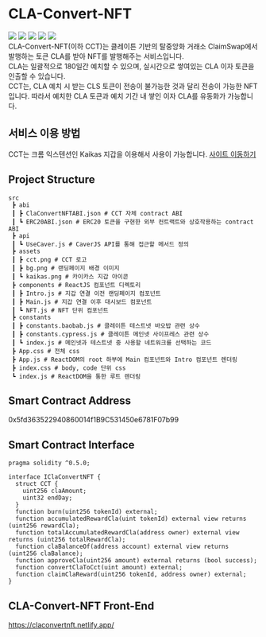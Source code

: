 # CLA-Convert-NFT
![](https://img.shields.io/badge/npm-8.1.0-success) ![](https://img.shields.io/badge/openzeppelin/contracts-2.5.1-success) ![](https://img.shields.io/badge/react-17.0.2-success) ![](https://img.shields.io/badge/caver-js-1.6.1-success) ![](https://img.shields.io/badge/solidity-0.5.0-success)  
CLA-Convert-NFT(이하 CCT)는 클레이튼 기반의 탈중앙화 거래소 ClaimSwap에서 발행하는 토큰 CLA를 받아 NFT를 발행해주는 서비스입니다.   
CLA는 일괄적으로 180일간 예치할 수 있으며, 실시간으로 쌓여있는 CLA 이자 토큰을 인출할 수 있습니다.   
CCT는, CLA 예치 시 받는 CLS 토큰이 전송이 불가능한 것과 달리 전송이 가능한 NFT입니다. 따라서 예치한 CLA 토큰과 예치 기간 내 쌓인 이자 CLA를 유동화가 가능합니다.

## 서비스 이용 방법
CCT는 크롬 익스텐션인 Kaikas 지갑을 이용해서 사용이 가능합니다. [사이트 이동하기](https://claconvertnft.netlify.app/)

## Project Structure
```
src
 ┣ abi
 ┃ ┣ ClaConvertNFTABI.json # CCT 자체 contract ABI
 ┃ ┗ ERC20ABI.json # ERC20 토큰을 구현한 외부 컨트랙트와 상호작용하는 contract ABI
 ┣ api
 ┃ ┗ UseCaver.js # CaverJS API를 통해 접근할 메서드 정의
 ┣ assets
 ┃ ┣ cct.png # CCT 로고
 ┃ ┣ bg.png # 랜딩페이지 배경 이미지
 ┃ ┗ kaikas.png # 카이카스 지갑 아이콘
 ┣ components # ReactJS 컴포넌트 디렉토리
 ┃ ┣ Intro.js # 지갑 연결 이전 랜딩페이지 컴포넌트
 ┃ ┣ Main.js # 지갑 연결 이후 대시보드 컴포넌트
 ┃ ┗ NFT.js # NFT 단위 컴포넌트
 ┣ constants
 ┃ ┣ constants.baobab.js # 클레이튼 테스트넷 바오밥 관련 상수
 ┃ ┣ constants.cypress.js # 클레이튼 메인넷 사이프레스 관련 상수
 ┃ ┗ index.js # 메인넷과 테스트넷 중 사용할 네트워크를 선택하는 코드
 ┣ App.css # 전체 css
 ┣ App.js # ReactDOM의 root 하부에 Main 컴포넌트와 Intro 컴포넌트 렌더링
 ┣ index.css # body, code 단위 css
 ┗ index.js # ReactDOM을 통한 루트 렌더링
```

## Smart Contract Address

0x5fd363522940860014f1B9C531450e6781F07b99

## Smart Contract Interface

```solidity
pragma solidity ^0.5.0;

interface IClaConvertNFT {
  struct CCT {
    uint256 claAmount;
    uint32 endDay;
  }
  function burn(uint256 tokenId) external;
  function accumulatedRewardCla(uint tokenId) external view returns (uint256 rewardCla);
  function totalAccumulatedRewardCla(address owner) external view returns (uint256 totalRewardCla);
  function claBalanceOf(address account) external view returns (uint256 claBalance);
  function approveCla(uint256 amount) external returns (bool success);
  function convertClaToCct(uint amount) external;
  function claimClaReward(uint256 tokenId, address owner) external;
}

```

## CLA-Convert-NFT Front-End

https://claconvertnft.netlify.app/
